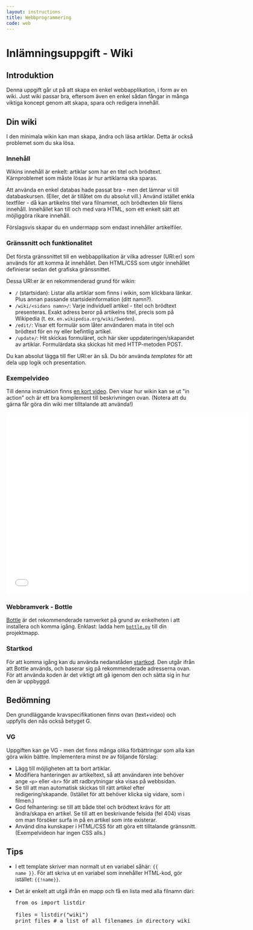 ```yaml
---
layout: instructions
title: Webbprogrammering
code: web
---
```


#  Inlämningsuppgift - Wiki

## Introduktion

Denna uppgift går ut på att skapa en enkel webbapplikation, i form av en wiki. Just wiki passar bra, eftersom även en enkel sådan fångar in många viktiga koncept genom att skapa, spara och redigera innehåll.


## Din wiki

I den minimala wikin kan man skapa, ändra och läsa artiklar. Detta är också problemet som du ska lösa.

### Innehåll

Wikins innehåll är enkelt: artiklar som har en titel och brödtext. Kärnproblemet som måste lösas är hur artiklarna ska sparas.

Att använda en enkel databas hade passat bra - men det lämnar vi till databaskursen. (Eller, det är tillåtet om du absolut vill.) Använd istället enkla textfiler - då kan artikelns titel vara filnamnet, och brödtexten blir filens innehåll. Innehållet kan till och med vara HTML, som ett enkelt sätt att möjliggöra rikare innehåll.

Förslagsvis skapar du en undermapp som endast innehåller artikelfiler.


### Gränssnitt och funktionalitet

Det första gränssnittet till en webbapplikation är vilka adresser (URI:er) som används för att komma åt innehållet. Den HTML/CSS som utgör innehållet definierar sedan det grafiska gränssnittet.

Dessa URI:er är en rekommenderad grund för wikin:

* `/` (startsidan): Listar alla artiklar som finns i wikin, som klickbara länkar. Plus annan passande startsideinformation (ditt namn?).
* `/wiki/<sidans namn>/`: Varje individuell artikel - titel och brödtext presenteras. Exakt adress beror på artikelns titel, precis som på Wikipedia (t. ex. `en.wikipedia.org/wiki/Sweden`).
* `/edit/`: Visar ett formulär som låter användaren mata in titel och brödtext för en ny eller befintlig artikel.
* `/update/`: Hit skickas formuläret, och här sker uppdateringen/skapandet av artiklar. Formulärdata ska skickas hit med HTTP-metoden POST.

Du kan absolut lägga till fler URI:er än så. Du bör använda _templates_ för att dela upp logik och presentation.

### Exempelvideo

Till denna instruktion finns [en kort video](https://www.youtube.com/watch?v=PfvNfbC3qKk). Den visar hur wikin kan se ut "in action" och är ett bra komplement till beskrivningen ovan. (Notera att du gärna får göra din wiki mer tilltalande att använda!)

<iframe width="640" height="480" src="//www.youtube-nocookie.com/embed/PfvNfbC3qKk?rel=0" frameborder="0" allowfullscreen></iframe>


### Webbramverk - Bottle

[Bottle](http://bottlepy.org/) är det rekommenderade ramverket på grund av enkelheten i att installera och komma igång. Enklast: ladda hem [`bottle.py`](http://bottlepy.org/bottle.py) till din projektmapp.

### Startkod

För att komma igång kan du använda nedanståden [startkod](https://gist.github.com/fohlin/12085142c756e611c57c). Den utgår ifrån att Bottle används, och baserar sig på rekommenderade adresserna ovan. För att använda koden är det viktigt att gå igenom den och sätta sig in hur den är uppbyggd.

<script src="https://gist.github.com/fohlin/12085142c756e611c57c.js"></script> 


## Bedömning

Den grundläggande kravspecifikationen finns ovan (text+video) och uppfylls den nås också betyget G.

### VG

Uppgiften kan ge VG - men det finns många olika förbättringar som alla kan göra wikin bättre. Implementera minst _tre_ av följande förslag:

* Lägg till möjligheten att ta bort artiklar.
* Modifiera hanteringen av artikeltext, så att användaren inte behöver ange `<p>` eller `<br>` för att radbrytningar ska visas på webbsidan.
* Se till att man automatisk skickas till rätt artikel efter redigering/skapande. (Istället för att behöver klicka sig vidare, som i filmen.)
* God felhantering: se till att både titel och brödtext krävs för att ändra/skapa en artikel. Se till att en beskrivande felsida (fel 404) visas om man försöker surfa in på en artikel som inte existerar.
* Använd dina kunskaper i HTML/CSS för att göra ett tilltalande gränssnitt. (Exempelvideon har ingen CSS alls.)



## Tips

*   I ett template skriver man normalt ut en variabel såhär: <code>&#123;&#123; name &#125;&#125;</code>. För att skriva ut en variabel som innehåller HTML-kod, gör istället: <code>&#123;&#123;!name&#125;&#125;</code>.
    
*   Det är enkelt att utgå ifrån en mapp och få en lista med alla filnamn däri:
    <pre>
    from os import listdir

    files = listdir("wiki")
    print files # a list of all filenames in directory wiki
    </pre>

